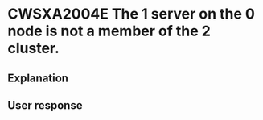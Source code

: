 # CWSXA2004E The 1 server on the 0 node is not a member of the 2 cluster.

## Explanation

## User response